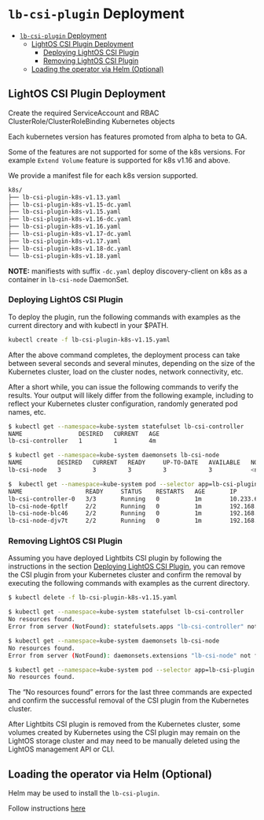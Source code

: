 # `lb-csi-plugin` Deployment

- [`lb-csi-plugin` Deployment](#lb-csi-plugin-deployment)
  - [LightOS CSI Plugin Deployment](#lightos-csi-plugin-deployment)
    - [Deploying LightOS CSI Plugin](#deploying-lightos-csi-plugin)
    - [Removing LightOS CSI Plugin](#removing-lightos-csi-plugin)
  - [Loading the operator via Helm (Optional)](#loading-the-operator-via-helm-optional)

## LightOS CSI Plugin Deployment

Create the required ServiceAccount and RBAC ClusterRole/ClusterRoleBinding Kubernetes objects

Each kubernetes version has features promoted from alpha to beta to GA.

Some of the features are not supported for some of the k8s versions. For example `Extend Volume` feature is supported for k8s v1.16 and above.

We provide a manifest file for each k8s version supported.

```bash
k8s/
├── lb-csi-plugin-k8s-v1.13.yaml
├── lb-csi-plugin-k8s-v1.15-dc.yaml
├── lb-csi-plugin-k8s-v1.15.yaml
├── lb-csi-plugin-k8s-v1.16-dc.yaml
├── lb-csi-plugin-k8s-v1.16.yaml
├── lb-csi-plugin-k8s-v1.17-dc.yaml
├── lb-csi-plugin-k8s-v1.17.yaml
├── lb-csi-plugin-k8s-v1.18-dc.yaml
└── lb-csi-plugin-k8s-v1.18.yaml
```

**NOTE:** manifiests with suffix `-dc.yaml` deploy discovery-client on k8s as a container in `lb-csi-node` DaemonSet.

### Deploying LightOS CSI Plugin

To deploy the plugin, run the following commands with examples as the current directory and with kubectl in your $PATH.

```bash
kubectl create -f lb-csi-plugin-k8s-v1.15.yaml
```

After the above command completes, the deployment process can take between several seconds and several minutes, depending on the size of the Kubernetes cluster, load on the cluster nodes, network connectivity, etc.

After a short while, you can issue the following commands to verify the results. Your output will likely differ from the following example, including to reflect your Kubernetes cluster configuration, randomly generated pod names, etc.

```bash
$ kubectl get --namespace=kube-system statefulset lb-csi-controller
NAME                DESIRED   CURRENT   AGE
lb-csi-controller   1         1         4m

$ kubectl get --namespace=kube-system daemonsets lb-csi-node
NAME          DESIRED   CURRENT   READY     UP-TO-DATE   AVAILABLE   NODE SELECTOR   AGE
lb-csi-node   3         3         3         3            3           <none>          4m

$  kubectl get --namespace=kube-system pod --selector app=lb-csi-plugin -o wide
NAME                  READY     STATUS    RESTARTS   AGE       IP              NODE      NOMINATED NODE
lb-csi-controller-0   3/3       Running   0          1m        10.233.65.12    node3     <none>
lb-csi-node-6ptlf     2/2       Running   0          1m        192.168.20.20   node3     <none>
lb-csi-node-blc46     2/2       Running   0          1m        192.168.20.22   node4     <none>
lb-csi-node-djv7t     2/2       Running   0          1m        192.168.20.18   node2     <none>
```

### Removing LightOS CSI Plugin

Assuming you have deployed Lightbits CSI plugin by following the instructions in the section [Deploying LightOS CSI Plugin](#deploying-lightos-csi-plugin), you can remove the CSI plugin from your Kubernetes cluster and confirm the removal by executing the following commands with examples as the current directory.

```bash
$ kubectl delete -f lb-csi-plugin-k8s-v1.15.yaml

$ kubectl get --namespace=kube-system statefulset lb-csi-controller
No resources found.
Error from server (NotFound): statefulsets.apps "lb-csi-controller" not found

$ kubectl get --namespace=kube-system daemonsets lb-csi-node
No resources found.
Error from server (NotFound): daemonsets.extensions "lb-csi-node" not found

$ kubectl get --namespace=kube-system pod --selector app=lb-csi-plugin
No resources found.
```

The “No resources found” errors for the last three commands are expected and confirm the successful removal of the CSI plugin from the Kubernetes cluster.

After Lightbits CSI plugin is removed from the Kubernetes cluster, some volumes created by Kubernetes using the CSI plugin may remain on the LightOS storage cluster and may need to be manually deleted using the LightOS management API or CLI.

## Loading the operator via Helm (Optional)

Helm may be used to install the `lb-csi-plugin`.

Follow instructions [here](../deploy/helm/lb-csi/README.md)
